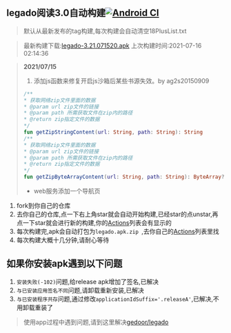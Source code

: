 ## legado阅读3.0自动构建[![Android CI](https://github.com/10bits/gedoor-Build/workflows/Android%20CI/badge.svg)](https://github.com/10bits/gedoor-Build/actions)

> 默认从最新发布的tag构建,每次构建会自动清空18PlusList.txt

> 最新构建下载:[legado-3.21.071520.apk](https://github.com/10bits/gedoor-Build/releases/download/legado-3.21.071520/legado-3.21.071520.apk) 上次构建时间:2021-07-16 02:14:36
<!--start-->
> **2021/07/15**
> 1. 添加js函数来修复开启js沙箱后某些书源失效。by ag2s20150909
> ```kotlin
> /**
> * 获取网络zip文件里面的数据
> * @param url zip文件的链接
> * @param path 所需获取文件在zip内的路径
> * @return zip指定文件的数据
> */
> fun getZipStringContent(url: String, path: String): String
> /**
> * 获取网络zip文件里面的数据
> * @param url zip文件的链接
> * @param path 所需获取文件在zip内的路径
> * @return zip指定文件的数据
> */
> fun getZipByteArrayContent(url: String, path: String): ByteArray?
> ```
> * web服务添加一个导航页
<!--end-->
  
1. fork到你自己的仓库
2. 去你自己的仓库,点一下右上角star就会自动开始构建,已经star的点unstar,再点一下star就会进行新的构建,你的[Actions](https://github.com/10bits/gedoor-Build/actions)列表会有显示的
3. 每次构建完,apk会自动打包为`legado.apk.zip
`,去你自己的[Actions](https://github.com/10bits/gedoor-Build/actions)列表里找
4. 每次构建大概十几分钟,请耐心等待

## 如果你安装apk遇到以下问题

1. `安装失败(-102)`问题,给release apk增加了签名,已解决
2. `与已安装应用签名不同`问题,请卸载重新安装,已解决
3. `与已安装程序共存`问题,通过修改`applicationIdSuffix='.releaseA'`,已解决,不用卸载重装了
> 使用app过程中遇到问题,请到这里解决[gedoor/legado](https://github.com/gedoor/legado/issues)

